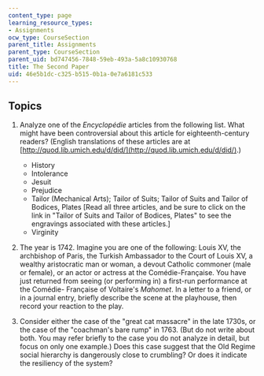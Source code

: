 ```yaml
---
content_type: page
learning_resource_types:
- Assignments
ocw_type: CourseSection
parent_title: Assignments
parent_type: CourseSection
parent_uid: bd747456-7848-59eb-493a-5a8c10930768
title: The Second Paper
uid: 46e5b1dc-c325-b515-0b1a-0e7a6181c533
---
```


Topics
------

1.  Analyze one of the _Encyclopédie_ articles from the following list. What might have been controversial about this article for eighteenth-century readers? (English translations of these articles are at [http://quod.lib.umich.edu/d/did/](http://quod.lib.umich.edu/d/did/).)
    *   History
    *   Intolerance
    *   Jesuit
    *   Prejudice
    *   Tailor (Mechanical Arts); Tailor of Suits; Tailor of Suits and Tailor of Bodices, Plates \[Read all three articles, and be sure to click on the link in "Tailor of Suits and Tailor of Bodices, Plates" to see the engravings associated with these articles.\]
    *   Virginity
  
3.  The year is 1742. Imagine you are one of the following: Louis XV, the archbishop of Paris, the Turkish Ambassador to the Court of Louis XV, a wealthy aristocratic man or woman, a devout Catholic commoner (male or female), or an actor or actress at the Comédie-Française. You have just returned from seeing (or performing in) a first-run performance at the Comédie- Française of Voltaire's _Mahomet_. In a letter to a friend, or in a journal entry, briefly describe the scene at the playhouse, then record your reaction to the play.
  
5.  Consider either the case of the "great cat massacre" in the late 1730s, or the case of the "coachman's bare rump" in 1763. (But do not write about both. You may refer briefly to the case you do not analyze in detail, but focus on only one example.) Does this case suggest that the Old Regime social hierarchy is dangerously close to crumbling? Or does it indicate the resiliency of the system?